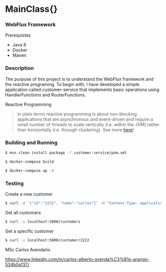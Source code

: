 # MainClass{}
### WebFlux Framework

Prerequistes

- Java 8
- Docker
- Maven

### Description

The purpose of this project is to understand the WebFlux framework and the reactive programing. To begin with, I have developed a simple application called customer-service that implements basic operations using HandlerFunctions and RouterFunctions.

Reactive Programming

>In plain terms reactive programming is about non-blocking applications that are asynchronous and event-driven and require a small number of threads to scale vertically (i.e. within the JVM) rather than horizontally (i.e. through clustering). See more [here](https://docs.spring.io/spring/docs/5.0.0.BUILD-SNAPSHOT/spring-framework-reference/html/web-reactive.html)!

### Building and Running

```sh
$ mvn clean install package -f customer-service/pom.xml
```

```sh
$ docker-compose build 
```

```sh
$ docker-compose up -d
```

### Testing

Create a new customer
```sh
$ curl -d '{"id":"2222", "name":"carlos"}' -H "Content-Type: application/json" -X POST http://localhost:5000/customer
```

Get all customers
```sh
$ curl -v localhost:5000/customers
```

Get a specific customer
```sh
$ curl -v localhost:5000/customer/2222
```

MSc Carlos Avendaño

https://www.linkedin.com/in/carlos-alberto-avenda%C3%B1o-arango-534b0a137/

